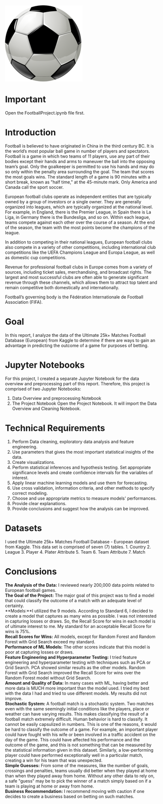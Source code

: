 ![Alt_Text](https://github.com/KevinNourian/Football/blob/main/Images/football.png)
# Important
Open the FootballProject.ipynb file first.

# Introduction
Football is believed to have originated in China in the third century BC. It is the world’s most popular ball game in number of players and spectators. Football is a game in which two teams of 11 players, use any part of their bodies except their hands and arms to maneuver the ball into the opposing team’s goal. Only the goalkeeper is permitted to use his hands and may do so only within the penalty area surrounding the goal. The team that scores the most goals wins. The standard length of a game is 90 minutes with a short break, known as "half time," at the 45-minute mark. Only America and Canada call the sport soccer.

European football clubs operate as independent entities that are typically owned by a group of investors or a single owner. They are generally organized into leagues, which are typically organized at the national level. For example, in England, there is the Premier League, in Spain there is La Liga, in Germany there is the Bundesliga, and so on. Within each league, teams compete against each other over the course of a season. At the end of the season, the team with the most points become the champions of the league.

In addition to competing in their national leagues, European football clubs also compete in a variety of other competitions, including international club competitions like the UEFA Champions League and Europa League, as well as domestic cup competitions.

Revenue for professional football clubs in Europe comes from a variety of sources, including ticket sales, merchandising, and broadcast rights. The largest and most successful clubs are often able to generate significant revenue through these channels, which allows them to attract top talent and remain competitive both domestically and internationally.

Football’s governing body is the Fédération Internationale de Football Association (FIFA).

# Goal
In this report, I analyze the data of the Ultimate 25k+ Matches Football Database (European) from Kaggle to determine if there are ways to gain an advantage in predicting the outcome of a game for purposes of betting.

# Jupyter Notebooks
For this project, I created a separate Jupyter Notebook for the data overview and preprocessing part of this report. Therefore, this project is comprised of two Jupyter Notebooks:
1. Data Overview and preprocessing Notebook
2. The Project Notebook
Open the Project Notebook. It will import the Data Overview and Cleaning Notebook.

# Technical Requirements
1. Perform Data cleaning, exploratory data analysis and feature engineering.
2. Use parameters that gives the most important statistical insights of the data.
3. Create visualizations.
4. Perform statistical inferences and hypothesis testing. Set appropriate significance levels and create confidence intervals for the variables of interest.
5. Apply linear machine learning models and use them for forecasting.
6. Use cross validation, information criteria, and other methods to specify correct modeling.
7. Choose and use appropriate metrics to measure models' performances.
8. Provide clear explanations.
9. Provide conclusions and suggest how the analysis can be improved.

# Datasets
I used the Ultimate 25k+ Matches Football Database - European dataset from Kaggle. This data set is comprised of seven (7) tables.
    1. Country
    2. League
    3. Player
    4. Plater Attribute
    5. Team
    6. Team Attribute
    7. Match

# Conclusions
**The Analysis of the Data:** I reviewed nearly 200,000 data points related to European football games. <br>
**The Goal of the Project:** The major goal of this project was to find a model that could classify the outcome of a match with an adequate level of certainty.<br>
**Models:**I utilized the 9 models. According to Standard 6, I decided to create a model that captures as many wins as possible. I was not interested in capturing losses or draws. So, the Recall Score for wins in each model is of ultimate interest to me. My standard for an acceptable Recall Score for wins is 75%.<br>
**Recall Scores for Wins:** All models, except for Random Forest and Random Forest with Grid Search exceed my standard.<br>
**Performance of ML Models:** The other scores indicate that this model is poor at capturing losses or draws.<br>
**Feature Engineering and Hyperparameter Testing:** I tried feature engineering and hyperparameter testing with techniques such as PCA or Grid Search. PCA showed similar results as the other models. Random Forest with Grid Search improved the Recall Score for wins over the Random Forest model without Grid Search.<br>
**Amount and Quality of Data:** In many cases with ML, having better and more data is MUCH more important than the model used. I tried my best with the data I had and tried to use different models. My results did not improve.<br>
**Stochastic System:** A football match is a stochastic system. Two matches even with the same seemingly initial conditions like the players, place or weather can have varying results. This makes classifying the result of a football match extremely difficult. Human behavior is hard to classify. It cannot be easily capsulized in numbers. This is one of the reasons, it would be hard to classify the outcome of a game. For example, an important player could have fought with his wife or been involved in a traffic accident on the day of the game. This could have affected his performance and the outcome of the game, and this is not something that can be measured by the statistical information given in this dataset. Similarly, a low-performing player could have performed exceptionally well in a particular match, creating a win for his team that was unexpected.<br>
**Simple Guesses:** From some of the measures, like the number of goals, crossings and penalties, teams usually did better when they played at home than when they played away from home. Without any other data to rely on, a safe "guess" may be to pick the winner of a match simply based on if a team is playing at home or away from home.<br>
**Business Recommendation:** I recommend moving with caution if one decides to create a business based on betting on such matches.<br>
